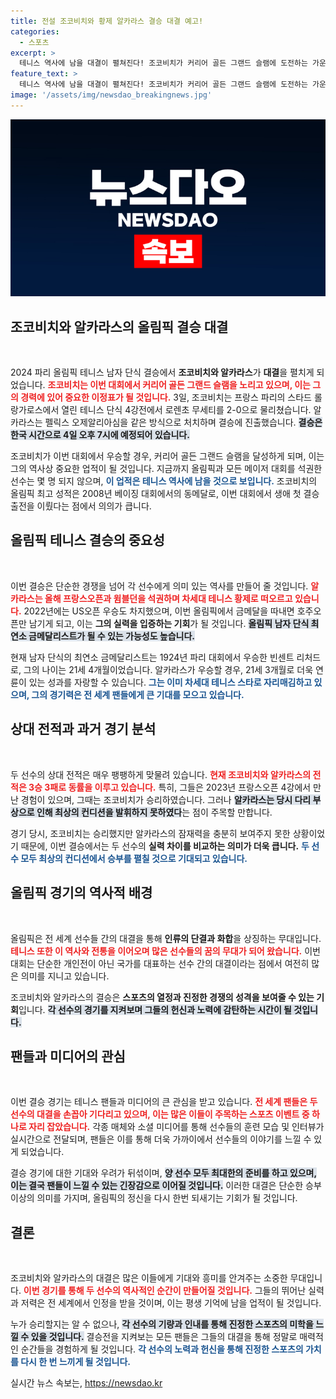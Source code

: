 ```yaml
---
title: 전설 조코비치와 황제 알카라스 결승 대결 예고!
categories:
  - 스포츠
excerpt: >
  테니스 역사에 남을 대결이 펼쳐진다! 조코비치가 커리어 골든 그랜드 슬램에 도전하는 가운데, 알카라스는 최연소 올림픽 금메달 기록을 노린다. 이들의 맞대결이 이제 곧 시작된다!
feature_text: >
  테니스 역사에 남을 대결이 펼쳐진다! 조코비치가 커리어 골든 그랜드 슬램에 도전하는 가운데, 알카라스는 최연소 올림픽 금메달 기록을 노린다. 이들의 맞대결이 이제 곧 시작된다!
image: '/assets/img/newsdao_breakingnews.jpg'
---
```


<p><img src="/assets/img/newsdao_breakingnews.jpg" alt="ontimetimes 속보" /></p>

<h2 data-ke-size="size26">조코비치와 알카라스의 올림픽 결승 대결</h2>

<p data-ke-size="size16">&nbsp;</p>

<p>2024 파리 올림픽 테니스 남자 단식 결승에서 <strong>조코비치와 알카라스</strong>가 <strong>대결</strong>을 펼치게 되었습니다. <b><span style="color: #ee2323;">조코비치는 이번 대회에서 커리어 골든 그랜드 슬램을 노리고 있으며, 이는 그의 경력에 있어 중요한 이정표가 될 것입니다.</span></b> 3일, 조코비치는 프랑스 파리의 스타드 롤랑가로스에서 열린 테니스 단식 4강전에서 로렌초 무세티를 2-0으로 물리쳤습니다. 알카라스는 펠릭스 오제알리아심을 같은 방식으로 처치하며 결승에 진출했습니다. <b><span style="background-color: #21538527;">결승은 한국 시간으로 4일 오후 7시에 예정되어 있습니다.</span></b> </p>

<p>조코비치가 이번 대회에서 우승할 경우, 커리어 골든 그랜드 슬램을 달성하게 되며, 이는 그의 역사상 중요한 업적이 될 것입니다. 지금까지 올림픽과 모든 메이저 대회를 석권한 선수는 몇 명 되지 않으며, <b><span style="color: #1a5490;">이 업적은 테니스 역사에 남을 것으로 보입니다.</span></b> 조코비치의 올림픽 최고 성적은 2008년 베이징 대회에서의 동메달로, 이번 대회에서 생애 첫 결승 출전을 이뤘다는 점에서 의의가 큽니다.</p>

<h2 data-ke-size="size26">올림픽 테니스 결승의 중요성</h2>

<p data-ke-size="size16">&nbsp;</p>

<p>이번 결승은 단순한 경쟁을 넘어 각 선수에게 의미 있는 역사를 만들어 줄 것입니다. <b><span style="color: #ee2323;">알카라스는 올해 프랑스오픈과 윔블던을 석권하며 차세대 테니스 황제로 떠오르고 있습니다.</span></b> 2022년에는 US오픈 우승도 차지했으며, 이번 올림픽에서 금메달을 따내면 호주오픈만 남기게 되고, 이는 <strong>그의 실력을 입증하는 기회</strong>가 될 것입니다. <b><span style="background-color: #21538527;">올림픽 남자 단식 최연소 금메달리스트가 될 수 있는 가능성도 높습니다.</span></b></p>

<p>현재 남자 단식의 최연소 금메달리스트는 1924년 파리 대회에서 우승한 빈센트 리처드로, 그의 나이는 21세 4개월이었습니다. 알카라스가 우승할 경우, 21세 3개월로 더욱 연륜이 있는 성과를 자랑할 수 있습니다. <b><span style="color: #1a5490;">그는 이미 차세대 테니스 스타로 자리매김하고 있으며, 그의 경기력은 전 세계 팬들에게 큰 기대를 모으고 있습니다.</span></b></p>

<h2 data-ke-size="size26">상대 전적과 과거 경기 분석</h2>

<p data-ke-size="size16">&nbsp;</p>

<p>두 선수의 상대 전적은 매우 팽팽하게 맞물려 있습니다. <b><span style="color: #ee2323;">현재 조코비치와 알카라스의 전적은 3승 3패로 동률을 이루고 있습니다.</span></b> 특히, 그들은 2023년 프랑스오픈 4강에서 만난 경험이 있으며, 그때는 조코비치가 승리하였습니다. 그러나 <b><span style="background-color: #21538527;">알카라스는 당시 다리 부상으로 인해 최상의 컨디션을 발휘하지 못하였다</span></b>는 점이 주목할 만합니다. </p>

<p>경기 당시, 조코비치는 승리했지만 알카라스의 잠재력을 충분히 보여주지 못한 상황이었기 때문에, 이번 결승에서는 두 선수의 <strong>실력 차이를 비교하는 의미가 더욱 큽니다.</strong> <b><span style="color: #1a5490;">두 선수 모두 최상의 컨디션에서 승부를 펼칠 것으로 기대되고 있습니다.</span></b></p>

<h2 data-ke-size="size26">올림픽 경기의 역사적 배경</h2>

<p data-ke-size="size16">&nbsp;</p>

<p>올림픽은 전 세계 선수들 간의 대결을 통해 <strong>인류의 단결과 화합</strong>을 상징하는 무대입니다. <b><span style="color: #ee2323;">테니스 또한 이 역사와 전통을 이어오며 많은 선수들의 꿈의 무대가 되어 왔습니다.</span></b> 이번 대회는 단순한 개인전이 아닌 국가를 대표하는 선수 간의 대결이라는 점에서 여전히 많은 의미를 지니고 있습니다. </p>

<p>조코비치와 알카라스의 결승은 <strong>스포츠의 열정과 진정한 경쟁의 성격을 보여줄 수 있는 기회</strong>입니다. <b><span style="background-color: #21538527;">각 선수의 경기를 지켜보며 그들의 헌신과 노력에 감탄하는 시간이 될 것입니다.</span></b></p>

<h2 data-ke-size="size26">팬들과 미디어의 관심</h2>

<p data-ke-size="size16">&nbsp;</p>

<p>이번 결승 경기는 테니스 팬들과 미디어의 큰 관심을 받고 있습니다. <b><span style="color: #ee2323;">전 세계 팬들은 두 선수의 대결을 손꼽아 기다리고 있으며, 이는 많은 이들이 주목하는 스포츠 이벤트 중 하나로 자리 잡았습니다.</span></b> 각종 매체와 소셜 미디어를 통해 선수들의 훈련 모습 및 인터뷰가 실시간으로 전달되며, 팬들은 이를 통해 더욱 가까이에서 선수들의 이야기를 느낄 수 있게 되었습니다. </p>

<p>결승 경기에 대한 기대와 우려가 뒤섞이며, <b><span style="background-color: #21538527;">양 선수 모두 최대한의 준비를 하고 있으며, 이는 결국 팬들이 느낄 수 있는 긴장감으로 이어질 것입니다.</span></b> 이러한 대결은 단순한 승부 이상의 의미를 가지며, 올림픽의 정신을 다시 한번 되새기는 기회가 될 것입니다.</p>

<h2 data-ke-size="size26">결론</h2>

<p data-ke-size="size16">&nbsp;</p>

<p>조코비치와 알카라스의 대결은 많은 이들에게 기대와 흥미를 안겨주는 소중한 무대입니다. <b><span style="color: #ee2323;">이번 경기를 통해 두 선수의 역사적인 순간이 만들어질 것입니다.</span></b> 그들의 뛰어난 실력과 저력은 전 세계에서 인정을 받을 것이며, 이는 평생 기억에 남을 업적이 될 것입니다. </p>

<p>누가 승리할지는 알 수 없으나, <b><span style="background-color: #21538527;">각 선수의 기량과 인내를 통해 진정한 스포츠의 미학을 느낄 수 있을 것입니다.</span></b> 결승전을 지켜보는 모든 팬들은 그들의 대결을 통해 정말로 매력적인 순간들을 경험하게 될 것입니다. <b><span style="color: #1a5490;">각 선수의 노력과 헌신을 통해 진정한 스포츠의 가치를 다시 한 번 느끼게 될 것입니다.</span></b></p>
실시간 뉴스 속보는, <a href="https://newsdao.kr" rel="dofollow">https://newsdao.kr</a>


